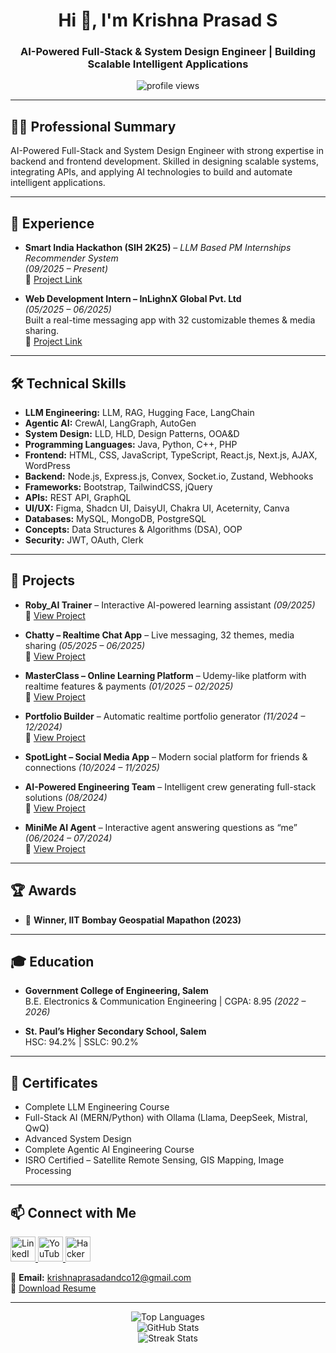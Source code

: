 <h1 align="center">Hi 👋, I'm Krishna Prasad S</h1>
<h3 align="center">AI-Powered Full-Stack & System Design Engineer | Building Scalable Intelligent Applications</h3>

<p align="center">
  <img src="https://komarev.com/ghpvc/?username=krishna-prasad-ceo&label=Profile%20views&color=0e75b6&style=flat" alt="profile views" />
</p>

---

## 🧑‍💼 Professional Summary
AI-Powered Full-Stack and System Design Engineer with strong expertise in backend and frontend development. Skilled in designing scalable systems, integrating APIs, and applying AI technologies to build and automate intelligent applications.

---

## 💼 Experience
- **Smart India Hackathon (SIH 2K25)** – *LLM Based PM Internships Recommender System*  
  *(09/2025 – Present)*  
  🔗 [Project Link](https://krishna-coc-sih-pm-internship-recommender.hf.space/)

- **Web Development Intern – InLighnX Global Pvt. Ltd**  
  *(05/2025 – 06/2025)*  
  Built a real-time messaging app with 32 customizable themes & media sharing.  
  🔗 [Project Link](https://intern-project-rprx.onrender.com/)

---

## 🛠️ Technical Skills
- **LLM Engineering:** LLM, RAG, Hugging Face, LangChain  
- **Agentic AI:** CrewAI, LangGraph, AutoGen  
- **System Design:** LLD, HLD, Design Patterns, OOA&D  
- **Programming Languages:** Java, Python, C++, PHP  
- **Frontend:** HTML, CSS, JavaScript, TypeScript, React.js, Next.js, AJAX, WordPress  
- **Backend:** Node.js, Express.js, Convex, Socket.io, Zustand, Webhooks  
- **Frameworks:** Bootstrap, TailwindCSS, jQuery  
- **APIs:** REST API, GraphQL  
- **UI/UX:** Figma, Shadcn UI, DaisyUI, Chakra UI, Aceternity, Canva  
- **Databases:** MySQL, MongoDB, PostgreSQL  
- **Concepts:** Data Structures & Algorithms (DSA), OOP  
- **Security:** JWT, OAuth, Clerk  

---

## 🚀 Projects
- **Roby_AI Trainer** – Interactive AI-powered learning assistant *(09/2025)*  
  🔗 [View Project](https://ai-trainer-flame.vercel.app/)  

- **Chatty – Realtime Chat App** – Live messaging, 32 themes, media sharing *(05/2025 – 06/2025)*  
  🔗 [View Project](https://intern-project-rprx.onrender.com/)  

- **MasterClass – Online Learning Platform** – Udemy-like platform with realtime features & payments *(01/2025 – 02/2025)*  
  🔗 [View Project](https://master-class-lgj9.vercel.app/)  

- **Portfolio Builder** – Automatic realtime portfolio generator *(11/2024 – 12/2024)*  
  🔗 [View Project](https://streak.infy.uk)  

- **SpotLight – Social Media App** – Modern social platform for friends & connections *(10/2024 – 11/2025)*  

- **AI-Powered Engineering Team** – Intelligent crew generating full-stack solutions *(08/2024)*  
  🔗 [View Project](https://github.com/krishna-Prasad-CEO/software_agent)  

- **MiniMe AI Agent** – Interactive agent answering questions as “me” *(06/2024 – 07/2024)*  
  🔗 [View Project](https://krishna-coc-career-conversation.hf.space/)  

---

## 🏆 Awards
- 🥇 **Winner, IIT Bombay Geospatial Mapathon (2023)**

---

## 🎓 Education
- **Government College of Engineering, Salem**  
  B.E. Electronics & Communication Engineering | CGPA: 8.95 *(2022 – 2026)*  

- **St. Paul’s Higher Secondary School, Salem**  
  HSC: 94.2% | SSLC: 90.2%  

---

## 📜 Certificates
- Complete LLM Engineering Course  
- Full-Stack AI (MERN/Python) with Ollama (Llama, DeepSeek, Mistral, QwQ)  
- Advanced System Design  
- Complete Agentic AI Engineering Course  
- ISRO Certified – Satellite Remote Sensing, GIS Mapping, Image Processing  

---

## 📫 Connect with Me
<p align="left">
<a href="https://www.linkedin.com/in/krishna-prasad-s-59133a280/" target="_blank">
  <img src="https://raw.githubusercontent.com/rahuldkjain/github-profile-readme-generator/master/src/images/icons/Social/linked-in-alt.svg" alt="LinkedIn" width="40" />
</a>
<a href="https://www.youtube.com/@22ec023krishnaprasad.s" target="_blank">
  <img src="https://raw.githubusercontent.com/rahuldkjain/github-profile-readme-generator/master/src/images/icons/Social/youtube.svg" alt="YouTube" width="40" />
</a>
<a href="https://www.hackerrank.com/profile/krishnaprasadan2" target="_blank">
  <img src="https://raw.githubusercontent.com/rahuldkjain/github-profile-readme-generator/master/src/images/icons/Social/hackerrank.svg" alt="HackerRank" width="40" />
</a>
</p>

📧 **Email:** krishnaprasadandco12@gmail.com  
📄 [Download Resume](https://drive.google.com/file/d/1ji3kh1vYcZ-Ifiu4Icv_x1zrTFi1iPZa/view?usp=drivesdk)

---

<p align="center">
  <img src="https://github-readme-stats.vercel.app/api/top-langs?username=krishna-prasad-ceo&show_icons=true&locale=en&layout=compact" alt="Top Languages" />
  <br />
  <img src="https://github-readme-stats.vercel.app/api?username=krishna-prasad-ceo&show_icons=true&locale=en" alt="GitHub Stats" />
  <br />
  <img src="https://github-readme-streak-stats.herokuapp.com/?user=krishna-prasad-ceo&" alt="Streak Stats" />
</p>
